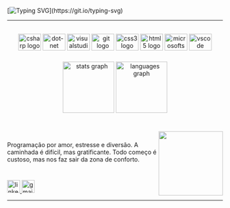 [![Typing SVG](https://readme-typing-svg.demolab.com?font=Fira+Code&size=19&pause=1000&color=EAA4B6&center=true&vCenter=true&width=435&lines=%F0%9F%91%8B+Ol%C3%A1%2C+meu+nome+%C3%A9+Ruth.;+Sejam+bem+vindos(as)+ao+meu+perfil.)](https://git.io/typing-svg)

<hr>

<br clear="both">

<div align="center">
  <img src="https://cdn.jsdelivr.net/gh/devicons/devicon/icons/csharp/csharp-original.svg" height="39" width="53" alt="csharp logo"  />
  <img src="https://cdn.jsdelivr.net/gh/devicons/devicon/icons/dot-net/dot-net-original.svg" height="39" width="53" alt="dot-net logo"  />
  <img src="https://cdn.jsdelivr.net/gh/devicons/devicon/icons/visualstudio/visualstudio-plain.svg" height="39" width="53" alt="visualstudio logo"  />
  <img src="https://cdn.jsdelivr.net/gh/devicons/devicon/icons/git/git-original.svg" height="39" width="53" alt="git logo"  />
  <img src="https://cdn.jsdelivr.net/gh/devicons/devicon/icons/css3/css3-original.svg" height="39" width="53" alt="css3 logo"  />
  <img src="https://cdn.jsdelivr.net/gh/devicons/devicon/icons/html5/html5-original.svg" height="39" width="53" alt="html5 logo"  />
  <img src="https://cdn.jsdelivr.net/gh/devicons/devicon/icons/microsoftsqlserver/microsoftsqlserver-plain.svg" height="39" width="53" alt="microsoftsqlserver logo"  />
  <img src="https://cdn.jsdelivr.net/gh/devicons/devicon/icons/vscode/vscode-original.svg" height="39" width="53" alt="vscode logo"  />
</div>

###

<div align="center">
  <img src="https://github-readme-stats.vercel.app/api?hide_title=false&hide_rank=false&show_icons=true&include_all_commits=true&count_private=true&disable_animations=false&theme=jolly&locale=pt-br&hide_border=false&username=SrtaKennedy" height="120" alt="stats graph"  />
  <img src="https://github-readme-stats.vercel.app/api/top-langs?locale=pt-br&hide_title=false&layout=compact&card_width=320&langs_count=5&theme=jolly&hide_border=false&username=SrtaKennedy" height="120" alt="languages graph"  />
</div>

###

<br>

<img align="right" height="150" src="https://user-images.githubusercontent.com/90563215/210445332-17ceea5a-f240-4b41-996c-bc4c9b47ad09.gif"  />

###

<p align="left">Programação por amor, estresse e diversão. A caminhada é difícil, mas gratificante. Todo começo é custoso, mas nos faz sair da zona de conforto.</p>

###
<br>

<div align="left">
  <a href="https://www.linkedin.com/in/ruth-ellen-jesus/" target="_blank">
    <img src="https://img.shields.io/static/v1?message=LinkedIn&logo=linkedin&label=&color=0077B5&logoColor=white&labelColor=&style=for-the-badge" height="30" alt="linkedin logo"  />
  </a>
  <a href="https://mail.google.com/mail/u/2/#inbox" target="_blank">
    <img src="https://img.shields.io/static/v1?message=GMAIL&logo=gmail&label=&color=DB7093&logoColor=black&labelColor=FFB6C1&style=for-the-badge" height="30" alt="gmail logo"  />
  </a>
</div>

<hr>
